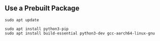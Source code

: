 ## Use a Prebuilt Package
```
sudo apt update

sudo apt install python3-pip
sudo apt install build-essential python3-dev gcc-aarch64-linux-gnu
```
